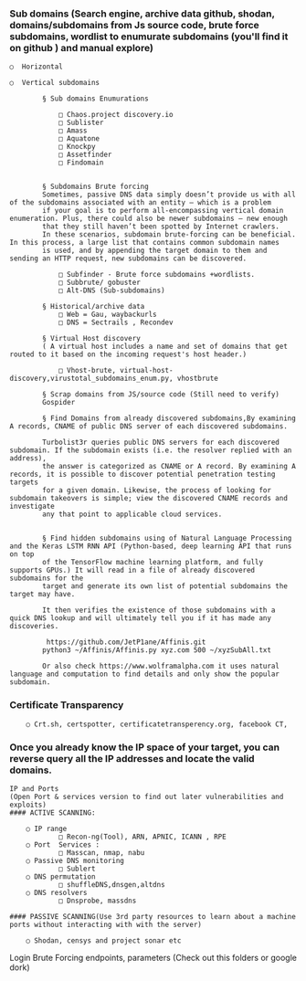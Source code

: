 ### Sub domains (Search engine, archive data github, shodan, domains/subdomains from Js source code, brute force subdomains, wordlist to enumurate subdomains (you'll find it on github ) and manual explore)
		
    ○  Horizontal 
		
    ○  Vertical subdomains
    
			§ Sub domains Enumurations
			
				□ Chaos.project discovery.io
				□ Sublister
				□ Amass
				□ Aquatone
				□ Knockpy
				□ Assetfinder
				□ Findomain
				
				
			§ Subdomains Brute forcing
			Sometimes, passive DNS data simply doesn’t provide us with all of the subdomains associated with an entity — which is a problem 
			if your goal is to perform all-encompassing vertical domain enumeration. Plus, there could also be newer subdomains — new enough 
			that they still haven’t been spotted by Internet crawlers.
			In these scenarios, subdomain brute-forcing can be beneficial. In this process, a large list that contains common subdomain names
			is used, and by appending the target domain to them and sending an HTTP request, new subdomains can be discovered.
			
				□ Subfinder - Brute force subdomains +wordlists.
				□ Subbrute/ gobuster
				□ Alt-DNS (Sub-subdomains)
				
			§ Historical/archive data
				□ Web = Gau, waybackurls  
				□ DNS = Sectrails , Recondev
				
			§ Virtual Host discovery
			( A virtual host includes a name and set of domains that get routed to it based on the incoming request's host header.)
			
				□ Vhost-brute, virtual-host-discovery,virustotal_subdomains_enum.py, vhostbrute
			
			§ Scrap domains from JS/source code (Still need to verify)
			Gospider

			§ Find Domains from already discovered subdomains,By examining A records, CNAME of public DNS server of each discovered subdomains.
		
			Turbolist3r queries public DNS servers for each discovered subdomain. If the subdomain exists (i.e. the resolver replied with an address),
			the answer is categorized as CNAME or A record. By examining A records, it is possible to discover potential penetration testing targets
			for a given domain. Likewise, the process of looking for subdomain takeovers is simple; view the discovered CNAME records and investigate
			any that point to applicable cloud services.
			
			
			§ Find hidden subdomains using of Natural Language Processing and the Keras LSTM RNN API (Python-based, deep learning API that runs on top
			of the TensorFlow machine learning platform, and fully supports GPUs.) It will read in a file of already discovered subdomains for the 
			target and generate its own list of potential subdomains the target may have. 
			
			It then verifies the existence of those subdomains with a quick DNS lookup and will ultimately tell you if it has made any discoveries.
			
			 https://github.com/JetP1ane/Affinis.git
			python3 ~/Affinis/Affinis.py xyz.com 500 ~/xyzSubAll.txt
			
			Or also check https://www.wolframalpha.com it uses natural language and computation to find details and only show the popular subdomain.


### Certificate Transparency
		○ Crt.sh, certspotter, certificatetransperency.org, facebook CT,


### Once you already know the IP space of your target, you can reverse query all the IP addresses and locate the valid domains. 
	
	IP and Ports
	(Open Port & services version to find out later vulnerabilities and exploits)
	#### ACTIVE SCANNING:
		
		○ IP range
				□ Recon-ng(Tool), ARN, APNIC, ICANN , RPE
		○ Port  Services : 
				□ Masscan, nmap, nabu
		○ Passive DNS monitoring
				□ Sublert
		○ DNS permutation
				□ shuffleDNS,dnsgen,altdns
		○ DNS resolvers
				□ Dnsprobe, massdns
	
	#### PASSIVE SCANNING(Use 3rd party resources to learn about a machine ports without interacting with with the server)
	
		○ Shodan, censys and project sonar etc
Login Brute Forcing  endpoints, parameters (Check out this folders or google dork)
